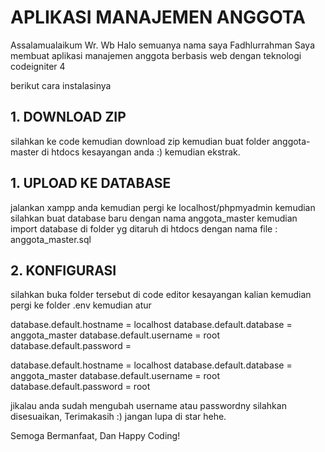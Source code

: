 # APLIKASI MANAJEMEN ANGGOTA

Assalamualaikum Wr. Wb
Halo semuanya nama saya Fadhlurrahman
Saya membuat aplikasi manajemen anggota berbasis web dengan teknologi codeigniter 4

berikut cara instalasinya

## 1. DOWNLOAD ZIP
silahkan ke code kemudian download zip kemudian buat folder anggota-master di htdocs kesayangan anda :) kemudian ekstrak.
 
## 1. UPLOAD KE DATABASE
jalankan xampp anda kemudian pergi ke localhost/phpmyadmin kemudian silahkan buat database baru dengan nama anggota_master kemudian import database di folder yg ditaruh di htdocs
dengan nama file : anggota_master.sql

## 2. KONFIGURASI
silahkan buka folder tersebut di code editor kesayangan kalian kemudian pergi ke folder .env 
kemudian atur

<!-- JIKALAU DI XAMPP -->

database.default.hostname = localhost
database.default.database = anggota_master
database.default.username = root
database.default.password = 

<!-- JIKALAU DI MAMPP -->
database.default.hostname = localhost
database.default.database = anggota_master
database.default.username = root
database.default.password = root

jikalau anda sudah mengubah username atau passwordny silahkan disesuaikan, Terimakasih :)
jangan lupa di star hehe.

Semoga Bermanfaat, Dan Happy Coding!
